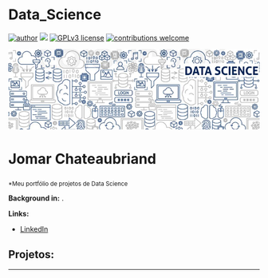 # Data_Science

[![author](https://img.shields.io/badge/author-Jomar-red.svg)](https://www.linkedin.com/in/carlosfab) [![](https://img.shields.io/badge/python-3.7+-blue.svg)](https://www.python.org/downloads/release/python-365/) [![GPLv3 license](https://img.shields.io/badge/License-GPLv3-blue.svg)](http://perso.crans.org/besson/LICENSE.html) [![contributions welcome](https://img.shields.io/badge/contributions-welcome-brightgreen.svg?style=flat)](https://github.com/jomarchateaubriand/Data_Science)

<p align="center">
  <img src="https://raw.githubusercontent.com/jomarchateaubriand/Data_Science/main/Banner.png" >
</p>

# Jomar Chateaubriand 

<sub>*Meu portfólio de projetos de Data Science</sub>


**Background in:** .

**Links:**
* [LinkedIn](https://www.linkedin.com/in/jomar-chateaubriand)


## Projetos:


---




